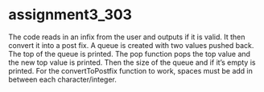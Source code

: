 # assignment3_303
The code reads in an infix from the user and outputs if it is valid. It then convert it into a post fix. A queue is created with two values pushed back. The top of the queue is printed. The pop function pops the top value and the new top value is printed. Then the size of the queue and if it’s empty is printed. For the convertToPostfix function to work, spaces must be add in between each character/integer. 
